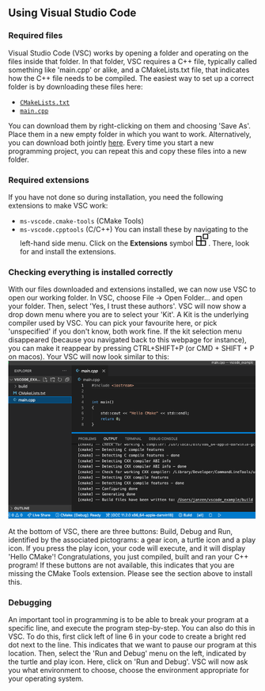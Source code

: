 ## Using Visual Studio Code

### Required files
Visual Studio Code (VSC) works by opening a folder and operating on the files inside that folder. 
In that folder, VSC requires a C++ file, typically called something like 'main.cpp' or alike, and
a CMakeLists.txt file, that indicates how the C++ file needs to be compiled.
The easiest way to set up a correct folder is by downloading these files here: 

- [`CMakeLists.txt`](https://github.com/HHildenbrandt/uwp_vscode_setup/blob/master/cmake-project/CMakeLists.txt)
- [`main.cpp`](https://github.com/HHildenbrandt/uwp_vscode_setup/blob/master/cmake-project/main.cpp)

You can 
download them by right-clicking on them and choosing 'Save As'. Place them in a new empty folder in which you 
want to work. Alternatively, you can download both jointly [here](https://github.com/HHildenbrandt/uwp_vscode_setup/tree/master/cmake-project).
Every time you start a new programming project, you can repeat this and copy these files into a new folder.

### Required extensions
If you have not done so during installation, you need the following extensions to make VSC work:
- `ms-vscode.cmake-tools` (CMake Tools)
- `ms-vscode.cpptools` (C/C++)
You can install these by navigating to the left-hand side menu. Click on the **Extensions** symbol ![ext](img/extensions.png). 
There, look for and install the extensions.

### Checking everything is installed correctly
With our files downloaded and extensions installed, we can now use VSC to open our working folder. In VSC, choose File -> Open Folder... and 
open your folder. Then, select 'Yes, I trust these authors'. VSC will now show a drop down menu where you are to select your 'Kit'. A Kit
is the underlying compiler used by VSC. You can pick your favourite here, or pick 'unspecified' if you don't know, both work fine. 
If the kit selection menu disappeared (because you navigated back to this webpage for instance), you can make it reappear by pressing
CTRL+SHIFT+P (or CMD + SHIFT + P on macos). 
Your VSC will now look similar to this:
<img src="https://raw.githubusercontent.com/rugtres/programming4biologists/gh-pages/img/vscode.png" width = 500>

At the bottom of VSC, there are three buttons: Build, Debug and Run, identified by the associated pictograms: a gear icon, a turtle icon and a play icon.
If you press the play icon, your code will execute, and it will display 'Hello CMake'! Congratulations, you just compiled, built and ran your C++ program!
If these buttons are not available, this indicates that you are missing the CMake Tools extension. Please see the section above to install this.

### Debugging
An important tool in programming is to be able to break your program at a specific line, and execute the program step-by-step. You can also do this in VSC. 
To do this, first click left of line 6 in your code to create a bright red dot next to the line. This indicates that we want to pause our program at this 
location. Then, select the 'Run and Debug' menu on the left, indicated by the turtle and play icon. 
Here, click on 'Run and Debug'. VSC will now ask you what environment to choose, choose the environment appropriate for your operating system. 

